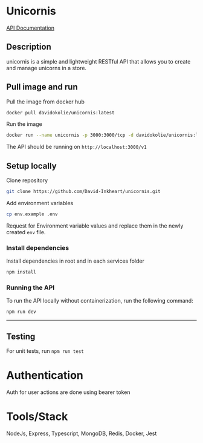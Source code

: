 # **Unicornis**

[API Documentation](https://documenter.getpostman.com/view/27102918/2sA35Ba47e)

## **Description**

unicornis is a simple and lightweight RESTful API that allows you to create and manage unicorns in a store.

## **Pull image and run**

Pull the image from docker hub

```bash
docker pull davidokolie/unicornis:latest
```

Run the image

```bash
docker run --name unicornis -p 3000:3000/tcp -d davidokolie/unicornis:latest
```

The API should be running on `http://localhost:3000/v1`

## **Setup locally**

Clone repository

```bash
git clone https://github.com/David-Inkheart/unicornis.git
```

Add environment variables

```bash
cp env.example .env
```

Request for Environment variable values and replace them in the newly created `env` file.

### **Install dependencies**

Install dependencies in root and in each services folder

```bash
npm install
```

### **Running the API**

To run the API locally without containerization, run the following command:

```bash
npm run dev
```

---

## Testing

For unit tests, run `npm run test`

# Authentication

Auth for user actions are done using bearer token

# Tools/Stack

NodeJs, Express, Typescript, MongoDB, Redis, Docker, Jest
